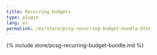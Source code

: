 ```yaml
---
title: Recurring budgets
type: plugin
lang: es
permalink: /es/store/pcsg-recurring-budget-bundle.html
---
```


{% include store/pcsg-recurring-budget-bundle.md %}
